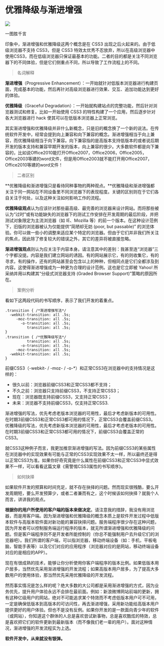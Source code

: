 # 优雅降级与渐进增强
<a data-fancybox title="" href="http://blog.colastar.club:9527/static/images/优雅降级与渐进增强.png">![](http://blog.colastar.club:9527/static/images/优雅降级与渐进增强.png)</a>

一图胜千言

印象中，渐进增强和优雅降级这两个概念是在 CSS3 出现之后火起来的。由于低级浏览器不支持 CSS3，但是 CSS3 特效太优秀不忍放弃，所以在高级浏览器中使用CSS3，而在低级浏览器只保证最基本的功能。二者的目的都是关注不同浏览器下的不同体验，但是它们侧重点不同，所以导致了工作流程上的不同。

> 名词解释

**渐进增强**（Progressive Enhancement）：一开始就针对低版本浏览器进行构建页面，完成基本的功能，然后再针对高级浏览器进行效果、交互、追加功能达到更好的体验。

**优雅降级**（Graceful Degradation）：一开始就构建站点的完整功能，然后针对浏览器测试和修复。比如一开始使用 CSS3 的特性构建了一个应用，然后逐步针对各大浏览器进行 hack 使其可以在低版本浏览器上正常浏览。

其实渐进增强和优雅降级并非什么新概念，只是旧的概念换了一个新的说法。在传统软件开发中，经常会提到向上兼容和向下兼容的概念。渐进增强相当于向上兼容，而优雅降级相当于向下兼容。向下兼容指的是高版本支持低版本的或者说后期开发的版本支持和兼容早期开发的版本，向上兼容的很少。大多数软件都是向下兼容的，比如说Office2010能打开Office2007，Office2006，Office2005，Office2003等建的word文件，但是用Office2003就不能打开用Office2007，Office2010等建的word文件！

> 二者区别

**优雅降级和渐进增强只是看待同种事物的两种观点。**优雅降级和渐进增强都关注于同一网站在不同设备里不同浏览器下的表现程度。关键的区别则在于它们各自关注于何处，以及这种关注如何影响工作的流程。

**优雅降级观点**认为应该针对那些最高级、最完善的浏览器来设计网站。而将那些被认为“过时”或有功能缺失的浏览器下的测试工作安排在开发周期的最后阶段，并把测试对象限定为主流浏览器（如 IE、Mozilla 等）的前一个版本。在这种设计范例下，旧版的浏览器被认为仅能提供“简陋却无妨 (poor, but passable)” 的浏览体验。你可以做一些小的调整来适应某个特定的浏览器。但由于它们并非我们所关注的焦点，因此除了修复较大的错误之外，其它的差异将被直接忽略。

**渐进增强观点**则认为应关注于内容本身。请注意其中的差别：我甚至连“浏览器”三个字都没提。内容是我们建立网站的诱因。有的网站展示它，有的则收集它，有的寻求，有的操作，还有的网站甚至会包含以上的种种，但相同点是它们全都涉及到内容。这使得渐进增强成为一种更为合理的设计范例。这也是它立即被 Yahoo! 所采纳并用以构建其“分级式浏览器支持 (Graded Browser Support)”策略的原因所在。

> 案例分析

看如下这两段代码的书写顺序，表示了我们开发的着重点。
```
.transition { /*渐进增强写法*/
  -webkit-transition: all .5s;
     -moz-transition: all .5s;
       -o-transition: all .5s;
          transition: all .5s;
}
.transition { /*优雅降级写法*/
          transition: all .5s;
       -o-transition: all .5s;
     -moz-transition: all .5s;
  -webkit-transition: all .5s;
}
```

前缀CSS3（-webkit- / -moz- / -o-*）和正常CSS3在浏览器中的支持情况是这样的：

- 很久以前：浏览器前缀CSS3和正常CSS3都不支持；
- 不久之前：浏览器只支持前缀CSS3，不支持正常CSS3；
- 现在：浏览器既支持前缀CSS3，又支持正常CSS3；
- 未来：浏览器不支持前缀CSS3，仅支持正常CSS3.

渐进增强的写法，优先考虑老版本浏览器的可用性，最后才考虑新版本的可用性。在时期3前缀CSS3和正常CSS3都可用的情况下，正常CSS3会覆盖前缀CSS3。优雅降级的写法，优先考虑新版本浏览器的可用性，最后才考虑老版本的可用性。在时期3前缀CSS3和正常CSS3都可用的情况下，前缀CSS3会覆盖正常的CSS3。

就CSS3这种例子而言，我更加推崇渐进增强的写法。因为前缀CSS3的某些属性在浏览器中的实现效果有可能与正常的CSS3实现效果不太一样，所以最终还是得以正常CSS3为准。如果你好奇究竟是什么属性在前缀CSS3和正常CSS3中显式效果不一样，可以看看这篇文章《需警惕CSS3属性的书写顺序》。
> 如何抉择

如果软件开发的预算和时间充足，就不存在抉择的问题。然而现实很残酷，要么开发周期短，要么开发预算少，或者二者兼而有之，这个时候该如何抉择？就我个人而言，讲讲我的观点。

**根据你的用户所使用的客户端的版本来做决定**。请注意我的措辞，我没有用浏览器，而是用客户端。因为渐进增强和优雅降级的概念本质上是软件开发过程中低版本软件与高版本软件面对新功能的兼容抉择问题。服务端程序很少存在这种问题，因为开发者可以控制服务端运行程序的版本，就无所谓渐进增强和优雅降级的问题。但是客户端程序则不是开发者所能控制的（你总不能强制用户去升级它们的浏览器吧）。我们所谓的客户端，可以指浏览器，移动终端设备（如：手机，平板电脑，智能手表等）以及它们对应的应用程序（浏览器对应的是网站，移动终端设备对应的是相应的APP）。

现在有很成熟的技术，能够让你分析使用你客户端程序的版本比例。如果低版本用户居多，当然优先采用渐进增强的开发流程；如果高版本用户居多，为了提高大多数用户的使用体验，那当然优先采用优雅降级的开发流程。

然而事实情况是怎么样的呢？绝大多数的大公司都是采用渐进增强的方式，因为业务优先，提升用户体验永远不会排在最前面。例如：新浪微博网站前端的更新，拥有这种亿级用户的网站，绝对不可能追求某个特效而不考虑低版本用户可不可用，一定是确保低版本到高版本的可访问性，再去渐进增强，采用新功能给高版本用户提供更好的用户体验。但也不是没有反例。如果你开发的是一款面向青少年的软件（或网站），你知道这个群体的人总是喜欢尝试新事物，总是喜欢酷炫的特效，总是喜欢把它们的软件更新到最新版本（而不像我们老一辈的用户）。面对这种情况，渐进增强的开发流程实为上选。

**软件开发中，从来就没有银弹。**